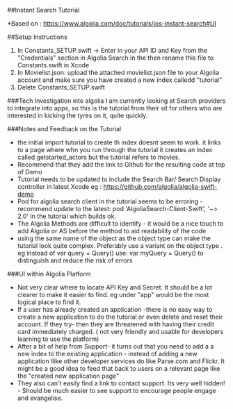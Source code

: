 ##Instant Search Tutorial

*Based on : https://www.algolia.com/doc/tutorials/ios-instant-search#UI

##Setup Instructions
1. In Constants_SETUP.swift -> Enter in your API ID and Key from the "Credentials" section in Algolia Search in the then rename this file to Constants.swift in Xcode
2. In Movielist.json: upload the attached movielist.json file to your Algolia account and make sure you have created a new index calledd "tutorial"
3. Delete Constants_SETUP.swift

###Tech Investigation into algolia
I am currently looking at Search providers to integrate into apps, so this is the tutorial from their sit
for others who are interested in kicking the tyres on it, quite quickly. 

###Notes and Feedback on the Tutorial

- the initial import tutorial to create th index doesnt seem to work. it links to a page where whn you run through the tutorial it creates an index called getstarted_actors but the tutorial refers to movies. 
- Recommend that they add the link to Github for the resulting code at top of Demo
- Tutorial needs to be updated to include the Search Bar/ Search Display controller in latest Xcode eg : https://github.com/algolia/algolia-swift-demo
- Pod for algolia search client in the tutorial seems to be erroring - recommend update to the latest: pod 'AlgoliaSearch-Client-Swift', '~> 2.0' in the tutorial which builds ok. 
- The Algolia Methods are difficult to identify - it would be a nice touch to add Algolia or AS before the method to aid readability of the code
- using the same name of the object as the object type can make the tutorial look quite complex.  Preferably use a variant on the object type . eg instead of var query = Query() use: var myQuery = Query() to distinguish and reduce the risk of errors

###UI within Algolia Platform
- Not very clear where to locate API Key and Secret.  It should be a lot clearer to make it easier to find. eg under "app" would be the most logical place to find it.
- If a user has already created an application -there is no easy way to create a new application to do the tutorial or even delete and reset their account. If they try- then they are threatened with having their credit card immediately charged. ( not very friendly and usable for developers learning to use the platform)
- After a bit of help from Support- it turns out that you need to add a a new index to the existing application - instead of adding a new application llike other developer services do like Parse.com and Flickr.  It might be a good idea to feed that back to users on a relevant page like the "created new application page"
- They also can't easily find a link to contact support. Its very well hidden! - Should be much easier to see support to encourage people engage and evangelise. 